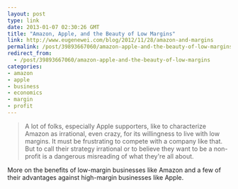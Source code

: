 ```yaml
---
layout: post
type: link
date: 2013-01-07 02:30:26 GMT
title: "Amazon, Apple, and the Beauty of Low Margins"
link: http://www.eugenewei.com/blog/2012/11/28/amazon-and-margins
permalink: /post/39893667060/amazon-apple-and-the-beauty-of-low-margins
redirect_from: 
  - /post/39893667060/amazon-apple-and-the-beauty-of-low-margins
categories:
- amazon
- apple
- business
- economics
- margin
- profit
---
```

<blockquote>A lot of folks, especially Apple supporters, like to characterize Amazon as irrational, even crazy, for its willingness to live with low margins. It must be frustrating to compete with a company like that. But to call their strategy irrational or to believe they want to be a non-profit is a dangerous misreading of what they're all about.</blockquote>
<p>More on the benefits of low-margin businesses like Amazon and a few of their advantages against high-margin businesses like Apple.</p>
